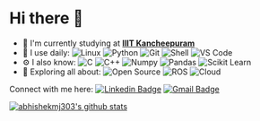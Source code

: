 # Hi there 👋

- 🏢 I'm currently studying at [**IIIT Kancheepuram**](https://www.iiitdm.ac.in/)
- 🚀 I use daily:
  ![Linux](https://img.shields.io/badge/-Linux-black?style=plastic&logo=linux)
  ![Python](https://img.shields.io/badge/-Python-black?style=plastic&logo=Python)
  ![Git](https://img.shields.io/badge/-Git-black?style=plastic&logo=git)
  ![Shell](https://img.shields.io/badge/-Shell-black?style=plastic&logo=gnu-bash)
  ![VS Code](https://img.shields.io/badge/-VS%20Code-black?style=plastic&logo=visual-studio-code)
- ⚙️ I also know:
  ![C](https://img.shields.io/badge/-C-black?style=plastic&logo=c)
  ![C++](https://img.shields.io/badge/-C++-black?style=plastic&logo=c%2B%2B)
  ![Numpy](https://img.shields.io/badge/-Numpy-black?style=plastic&logo=numpy)
  ![Pandas](https://img.shields.io/badge/-Pandas-black?style=plastic&logo=pandas)
  ![Scikit Learn](https://img.shields.io/badge/-Scikit--Learn-black?style=plastic&logo=scikit-learn)
- 🌱 Exploring all about: 
  ![Open Source](https://img.shields.io/badge/-Open%20Source-black?style=plastic&logo=open-source-initiative)
  ![ROS](https://img.shields.io/badge/-ROS-black?style=plastic&logo=ros)
  ![Cloud](https://img.shields.io/badge/-Cloud-black?style=plastic&logo=digitalOcean)

Connect with me here: 
[![Linkedin Badge](https://img.shields.io/badge/-Abhishek_M_J-blue?style=plastic&logo=Linkedin&logoColor=white&link=https://www.linkedin.com/in/abhishek-m-j-607964225/)](https://www.linkedin.com/in/abhishek-m-j-607964225/)
[![Gmail Badge](https://img.shields.io/badge/-abhishekmj303@gmail.com-c14438?style=plastic&logo=Gmail&logoColor=white&link=mailto:abhishekmj303@gmail.com)](mailto:abhishekmj303@gmail.com)

[![abhishekmj303's github stats](https://github-readme-stats.vercel.app/api?username=abhishekmj303&theme=dark&show_icons=true)](https://github.com/abhishekmj303)

